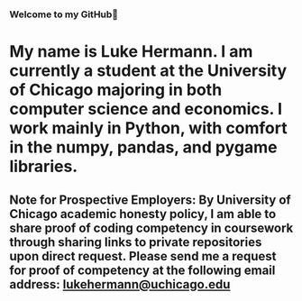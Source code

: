 ### Welcome to my GitHub👋

# My name is Luke Hermann. I am currently a student at the University of Chicago majoring in both computer science and economics. I work mainly in Python, with comfort in the numpy, pandas, and pygame libraries.

## Note for Prospective Employers: By University of Chicago academic honesty policy, I am able to share proof of coding competency in coursework through sharing links to private repositories upon direct request. Please send me a request for proof of competency at the following email address: lukehermann@uchicago.edu

